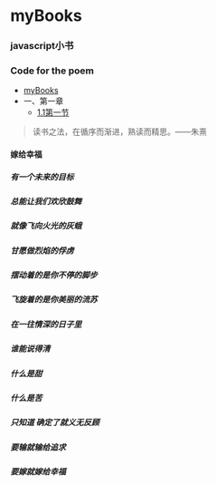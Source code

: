 # myBooks

### javascript小书

### Code for the poem
* [myBooks](README.md)
* 一、第一章
  * [1.1第一节](yi-di-yi-zhang/1.1-di-yi-jie.md)

> 读书之法，在循序而渐进，熟读而精思。——朱熹

#### 嫁给幸福
##### 有一个未来的目标
##### 总能让我们欢欣鼓舞
##### 就像飞向火光的灰蛾
##### 甘愿做烈焰的俘虏
##### 摆动着的是你不停的脚步
##### 飞旋着的是你美丽的流苏
##### 在一往情深的日子里
##### 谁能说得清
##### 什么是甜
##### 什么是苦
##### 只知道 确定了就义无反顾
##### 要输就输给追求
##### 要嫁就嫁给幸福

